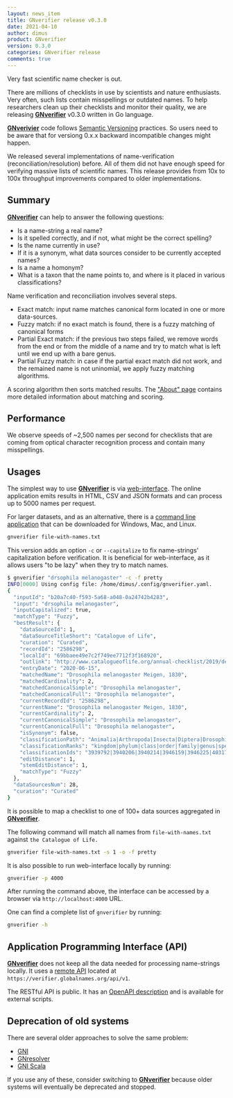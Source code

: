```yaml
---
layout: news_item
title: GNverifier release v0.3.0
date: 2021-04-10
author: dimus
product: GNverifier
version: 0.3.0
categories: GNverifier release
comments: true
---
```


Very fast scientific name checker is out.

There are millions of checklists in use by scientists and nature enthusiasts.
Very often, such lists contain misspellings or outdated names. To help
researchers clean up their checklists and monitor their quality, we are
releasing [**GNverifier**][gnverifier] v0.3.0 written in Go language.

[**GNverivier**][gnverifier] code follows [Semantic Versioning] practices.  So
users need to be aware that for versiong 0.x.x backward incompatible changes
might happen.

We released several implementations of name-verification
(reconciliation/resolution) before. All of them did not have enough speed for
verifying massive lists of scientific names. This release provides from 10x to
100x throughput improvements compared to older implementations.

## Summary

[**GNverifier**][gnverifier] can help to answer the following questions:

- Is a name-string a real name?
- Is it spelled correctly, and if not, what might be the correct spelling?
- Is the name currently in use?
- If it is a synonym, what data sources consider to be currently accepted names?
- Is a name a homonym?
- What is a taxon that the name points to, and where is it placed in various
  classifications?

Name verification and reconciliation involves several steps.

- Exact match: input name matches canonical form located in one or more
  data-sources.
- Fuzzy match: if no exact match is found, there is a fuzzy matching of
  canonical forms
- Partial Exact match: if the previous two steps failed, we remove words from
  the end or from the middle of a name and try to match what is left until we
  end up with a bare genus.
- Partial Fuzzy match: in case if the partial exact match did not work, and the
  remained name is not uninomial, we apply fuzzy matching algorithms.

A scoring algorithm then sorts matched results. The ["About"
page][about] contains more detailed information about matching and scoring.

## Performance

We observe speeds of ~2,500 names per second for checklists that are coming
from optical character recognition process and contain many misspellings.

## Usages

The simplest way to use [**GNverifier**][gnverifier] is via
[web-interface][gnverifier web].  The online application emits results in HTML,
CSV and JSON formats and can process up to 5000 names per request.

For larger datasets, and as an alternative, there is a [command line
application][gnverifier cli] that can be downloaded for Windows, Mac, and Linux.

```bash
gnverifier file-with-names.txt
```

This version adds an option `-c` or `--capitalize` to fix name-strings'
capitalization before verification. It is beneficial for web-interface, as it
allows users "to be lazy" when they try to match names.

```bash
$ gnverifier "drsophila melanogaster" -c -f pretty
INFO[0000] Using config file: /home/dimus/.config/gnverifier.yaml.
{
  "inputId": "b20a7c40-f593-5a68-a048-0a24742b4283",
  "input": "drsophila melanogaster",
  "inputCapitalized": true,
  "matchType": "Fuzzy",
  "bestResult": {
    "dataSourceId": 1,
    "dataSourceTitleShort": "Catalogue of Life",
    "curation": "Curated",
    "recordId": "2586298",
    "localId": "69bbaee49e7c2f749ee7712f3f168920",
    "outlink": "http://www.catalogueoflife.org/annual-checklist/2019/details/species/id/69bbaee49e7c2f749ee7712f3f168920",
    "entryDate": "2020-06-15",
    "matchedName": "Drosophila melanogaster Meigen, 1830",
    "matchedCardinality": 2,
    "matchedCanonicalSimple": "Drosophila melanogaster",
    "matchedCanonicalFull": "Drosophila melanogaster",
    "currentRecordId": "2586298",
    "currentName": "Drosophila melanogaster Meigen, 1830",
    "currentCardinality": 2,
    "currentCanonicalSimple": "Drosophila melanogaster",
    "currentCanonicalFull": "Drosophila melanogaster",
    "isSynonym": false,
    "classificationPath": "Animalia|Arthropoda|Insecta|Diptera|Drosophilidae|Drosophila|Drosophila melanogaster",
    "classificationRanks": "kingdom|phylum|class|order|family|genus|species",
    "classificationIds": "3939792|3940206|3940214|3946159|3946225|4031785|2586298",
    "editDistance": 1,
    "stemEditDistance": 1,
    "matchType": "Fuzzy"
  },
  "dataSourcesNum": 28,
  "curation": "Curated"
}
```

It is possible to map a checklist to one of 100+ data sources aggregated in
[**GNverifier**][gnverifier].

The following command will match all names from
`file-with-names.txt` against `the Catalogue of Life.`

```bash
gnverifier file-with-names.txt -s 1 -o -f pretty
```

It is also possible to run web-interface locally by running:

```bash
gnverifier -p 4000
```

After running the command above, the interface can be accessed by a browser via
`http://localhost:4000` URL.

One can find a complete list of `gnverifier` by running:

```bash
gnverifier -h
```

## Application Programming Interface (API)

[**GNverifier**][gnverifier] does not keep all the data needed for processing
name-strings locally. It uses a [remote API][api] located at
`https://verifier.globalnames.org/api/v1`.

The RESTful API is public. It has an [OpenAPI description][api] and is
available for external scripts.

## Deprecation of old systems

There are several older approaches to solve the same problem:

- [GNI](https://gni.globalnames.org)
- [GNresolver](https://resolver.globalnames.org)
- [GNI Scala](https://index.globalnames.org)

If you use any of these, consider switching to [**GNverifier**][gnverifier]
because older systems will eventually be deprecated and stopped.

[gnverifier]: https://github.com/gnames/gnverifier
[gnverifier cli]: https://github.com/gnames/gnverifier/releases/tag/v0.3.0
[about]: https://verifier.globalnames.org/about
[gnverifier web]: https://verifier.globalnames.org
[api]: https://app.swaggerhub.com/apis-docs/dimus/gnames/1.0.0
[Semantic Versioning]: https://semver.org
